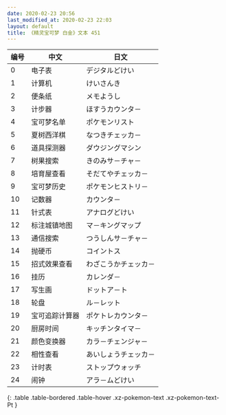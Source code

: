 ```yaml
---
date: 2020-02-23 20:56
last_modified_at: 2020-02-23 22:03
layout: default
title: 《精灵宝可梦 白金》文本 451
---
```

| 编号 | 中文 | 日文 |
| ---- | ---- | ---- |
| 0 | 电子表 | デジタルどけい |
| 1 | 计算机 | けいさんき |
| 2 | 便条纸 | メモようし |
| 3 | 计步器 | ほすうカウンタ－ |
| 4 | 宝可梦名单 | ポケモンリスト |
| 5 | 夏树西洋棋 | なつきチェッカ－ |
| 6 | 道具探测器 | ダウジングマシン |
| 7 | 树果搜索 | きのみサ－チャ－ |
| 8 | 培育屋查看 | そだてやチェッカ－ |
| 9 | 宝可梦历史 | ポケモンヒストリ－ |
| 10 | 记数器 | カウンタ－ |
| 11 | 针式表 | アナログどけい |
| 12 | 标注城镇地图 | マ－キングマップ |
| 13 | 通信搜索 | つうしんサ－チャ－ |
| 14 | 抛硬币 | コイントス |
| 15 | 招式效果查看 | わざこうかチェッカ－ |
| 16 | 挂历 | カレンダ－ |
| 17 | 写生画 | ドットア－ト |
| 18 | 轮盘 | ル－レット |
| 19 | 宝可追踪计算器 | ポケトレカウンタ－ |
| 20 | 厨房时间 | キッチンタイマ－ |
| 21 | 颜色变换器 | カラ－チェンジャ－ |
| 22 | 相性查看 | あいしょうチェッカ－ |
| 23 | 计时表 | ストップウォッチ |
| 24 | 闹钟 | アラ－ムどけい |
{: .table .table-bordered .table-hover .xz-pokemon-text .xz-pokemon-text-Pt }